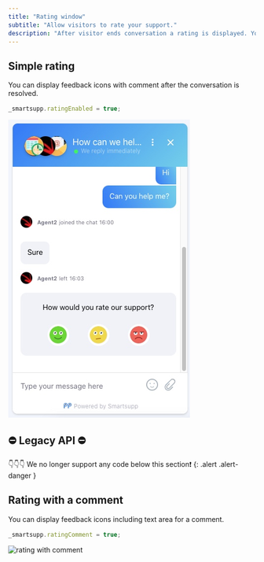 ```yaml
---
title: "Rating window"
subtitle: "Allow visitors to rate your support."
description: "After visitor ends conversation a rating is displayed. You can add a text box for visitor to write a comment."
---
```


## Simple rating

You can display feedback icons with comment after the conversation is resolved.

```js
_smartsupp.ratingEnabled = true;
```

![rating with comment](/assets/img/docs/customization/rating-window/rating-new.png)

## ⛔ Legacy API ⛔ 
👇👇👇 We no longer support any code below this section❗
{: .alert .alert-danger }

## Rating with a comment

You can display feedback icons including text area for a comment.

```js
_smartsupp.ratingComment = true;
```

![rating with comment](/assets/img/docs/customization/rating-window/rating-with-comment.gif)
